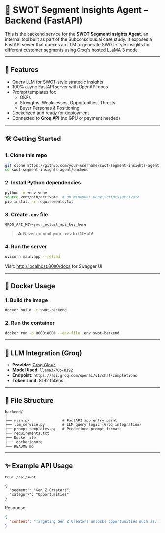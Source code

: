 # 🧠 SWOT Segment Insights Agent – Backend (FastAPI)

This is the backend service for the **SWOT Segment Insights Agent**, an internal tool built as part of the Subconscious.ai case study. It exposes a FastAPI server that queries an LLM to generate SWOT-style insights for different customer segments using Groq's hosted LLaMA 3 model.

---

## 🚀 Features

- Query LLM for SWOT-style strategic insights
- 100% async FastAPI server with OpenAPI docs
- Prompt templates for:
  - OKRs
  - Strengths, Weaknesses, Opportunities, Threats
  - Buyer Personas & Positioning
- Dockerized and ready for deployment
- Connected to **Groq API** (no GPU or payment needed)

---

## 🛠️ Getting Started

### 1. Clone this repo

```bash
git clone https://github.com/your-username/swot-segment-insights-agent.git
cd swot-segment-insights-agent/backend
```

### 2. Install Python dependencies

```bash
python -m venv venv
source venv/bin/activate  # On Windows: venv\Scripts\activate
pip install -r requirements.txt
```

### 3. Create `.env` file

```env
GROQ_API_KEY=your_actual_api_key_here
```

> ⚠️ Never commit your `.env` to GitHub!

### 4. Run the server

```bash
uvicorn main:app --reload
```

Visit: [http://localhost:8000/docs](http://localhost:8000/docs) for Swagger UI

---

## 🐳 Docker Usage

### 1. Build the image

```bash
docker build -t swot-backend .
```

### 2. Run the container

```bash
docker run -p 8000:8000 --env-file .env swot-backend
```

---

## 🔗 LLM Integration (Groq)

- **Provider**: [Groq Cloud](https://console.groq.com)
- **Model Used**: `llama3-70b-8192`
- **Endpoint**: `https://api.groq.com/openai/v1/chat/completions`
- **Token Limit**: 8192 tokens

---

## 📁 File Structure

```
backend/
│
├── main.py               # FastAPI app entry point
├── llm_service.py        # LLM query logic (Groq integration)
├── prompt_templates.py   # Predefined prompt formats
├── requirements.txt
├── Dockerfile
├── .dockerignore
└── README.md
```

---

## ✨ Example API Usage

```
POST /api/swot

{
  "segment": "Gen Z Creators",
  "category": "Opportunities"
}
```

Response:
```json
{
  "content": "Targeting Gen Z Creators unlocks opportunities such as..."
}
```